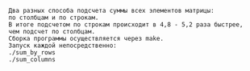     Два разных способа подсчета суммы всех элементов матрицы:
    по столбцам и по строкам.
    В итоге подсчетом по строкам происходит в 4,8 - 5,2 раза быстрее,
    чем подсчет по столбцам.
	Сборка программы осуществляется через make.
	Запуск каждой непосредственно:
	./sum_by_rows
	./sum_columns